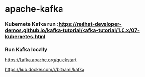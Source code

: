 # apache-kafka



### Kubernete Kafka run :https://redhat-developer-demos.github.io/kafka-tutorial/kafka-tutorial/1.0.x/07-kubernetes.html


### Run Kafka locally

https://kafka.apache.org/quickstart

https://hub.docker.com/r/bitnami/kafka
